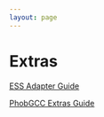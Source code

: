 ```yaml
---
layout: page
---
```

# Extras

[ESS Adapter Guide](/For_Users/Extras_Guides/ESS_Adapter.md)

[PhobGCC Extras Guide](/For_Users/Extras_Guides/Phob_Extras_Guide.md)
